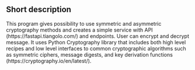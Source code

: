 <h2> Short description </h2>
This program gives possibility to use symmetric and asymmetric cryptography methods and creates a simple service with API (https://fastapi.tiangolo.com/) and endpoints. User can encrypt and decrypt message. It uses Python Cryptography library that includes both high level recipes and low level interfaces to common cryptographic algorithms such as symmetric ciphers, message digests, and key derivation functions (https://cryptography.io/en/latest/). 
